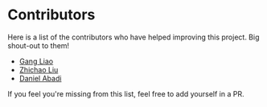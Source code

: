 # Contributors

Here is a list of the contributors who have helped improving this project. Big
shout-out to them!

- [Gang Liao](https://github.com/gangliao)
- [Zhichao Liu](https://github.com/LiuzcEECS)
- [Daniel Abadi](https://github.com/abadid)

If you feel you're missing from this list, feel free to add yourself in a PR.
